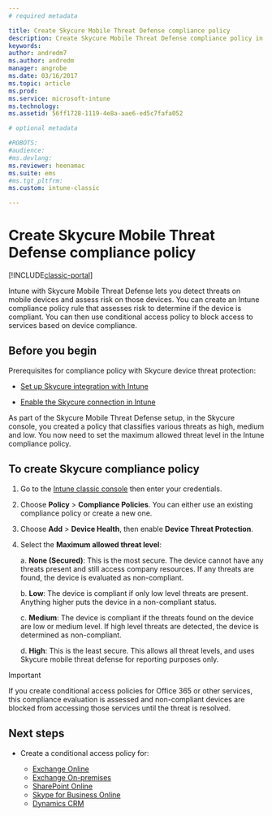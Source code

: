 ```yaml
---
# required metadata

title: Create Skycure Mobile Threat Defense compliance policy 
description: Create Skycure Mobile Threat Defense compliance policy in the Intune classic console.
keywords:
author: andredm7
ms.author: andredm
manager: angrobe
ms.date: 03/16/2017
ms.topic: article
ms.prod:
ms.service: microsoft-intune
ms.technology:
ms.assetid: 56ff1728-1119-4e8a-aae6-ed5c7fafa052

# optional metadata

#ROBOTS:
#audience:
#ms.devlang:
ms.reviewer: heenamac
ms.suite: ems
#ms.tgt_pltfrm:
ms.custom: intune-classic

---
```


# Create Skycure Mobile Threat Defense compliance policy

[!INCLUDE[classic-portal](../includes/classic-portal.md)]

Intune with Skycure Mobile Threat Defense lets you detect threats on mobile devices and assess risk on those devices. You can create an Intune compliance policy rule that assesses risk to determine if the device is compliant. You can then use conditional access policy to block access to services based on device compliance.

## Before you begin

Prerequisites for compliance policy with Skycure device threat protection:

-   [Set up Skycure integration with Intune](/intune-classic/deploy-use/setup-the-skycure-integration-with-Intune)

-   [Enable the Skycure connection in Intune](/intune-classic/deploy-use/enable-skycure-mobile-threat-defense-in-intune)

As part of the Skycure Mobile Threat Defense setup, in the Skycure console, you created a policy that classifies various threats as high, medium and low. You now need to set the maximum allowed threat level in the Intune compliance policy.

## To create Skycure compliance policy

1.  Go to the [Intune classic console](https://manage.microsoft.com/) then enter your credentials.

2.  Choose **Policy** &gt; **Compliance Policies**. You can either use an existing compliance policy or create a new one.

3.  Choose **Add** &gt; **Device Health**, then enable **Device Threat Protection**.

4.  Select the **Maximum allowed threat level**:

    a.  **None (Secured)**: This is the most secure. The device cannot have any threats present and still access company resources. If any threats are found, the device is evaluated as non-compliant.

    b.  **Low**: The device is compliant if only low level threats are present. Anything higher puts the device in a non-compliant status.

    c.  **Medium**: The device is compliant if the threats found on the device are low or medium level. If high level threats are detected, the device is determined as non-compliant.

    d.  **High**: This is the least secure. This allows all threat levels, and uses Skycure mobile threat defense for reporting purposes only.

> [!IMPORTANT]
> If you create conditional access policies for Office 365 or other services, this compliance evaluation is assessed and non-compliant devices are blocked from accessing those services until the threat is resolved.

## <span id="monitor-device-threats" class="anchor"><span id="next-steps" class="anchor"><span id="_Toc477360344" class="anchor"></span></span></span>Next steps

-   Create a conditional access policy for:

	-   [Exchange Online](/intune-classic/deploy-use/restrict-access-to-exchange-online-with-microsoft-intune)
	-   [Exchange On-premises](/intune-classic/deploy-use/restrict-access-to-exchange-onpremises-with-microsoft-intune)
	-   [SharePoint Online](/intune-classic/deploy-use/restrict-access-to-sharepoint-online-with-microsoft-intune)
	-   [Skype for Business Online](/intune-classic/deploy-use/restrict-access-to-skype-for-business-online-with-microsoft-intune)
	-   [Dynamics CRM](/intune-classic/deploy-use/restrict-access-to-dynamics-crm-online-with-microsoft-intune)
